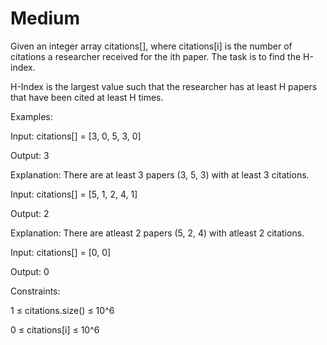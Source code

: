 # Medium

Given an integer array citations[], where citations[i] is the number of citations a researcher received for the ith paper. The task is to find the H-index.

H-Index is the largest value such that the researcher has at least H papers that have been cited at least H times.

Examples:

Input: citations[] = [3, 0, 5, 3, 0]

Output: 3

Explanation: There are at least 3 papers (3, 5, 3) with at least 3 citations.

Input: citations[] = [5, 1, 2, 4, 1]

Output: 2

Explanation: There are atleast 2 papers (5, 2, 4) with atleast 2 citations.

Input: citations[] = [0, 0]

Output: 0


Constraints:

1 ≤ citations.size() ≤ 10^6

0 ≤ citations[i] ≤ 10^6
